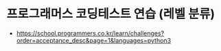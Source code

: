 # 프로그래머스 코딩테스트 연습 (레벨 분류)
* https://school.programmers.co.kr/learn/challenges?order=acceptance_desc&page=1&languages=python3
